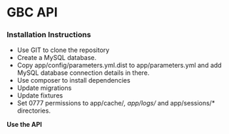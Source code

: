 GBC API
=========

### Installation Instructions ###

* Use GIT to clone the repository
* Create a MySQL database.
* Copy app/config/parameters.yml.dist to app/parameters.yml and add MySQL database connection details in there.
* Use composer to install dependencies
* Update migrations
* Update fixtures
* Set 0777 permissions to app/cache/*, app/logs/* and app/sessions/* directories.

**Use the API**